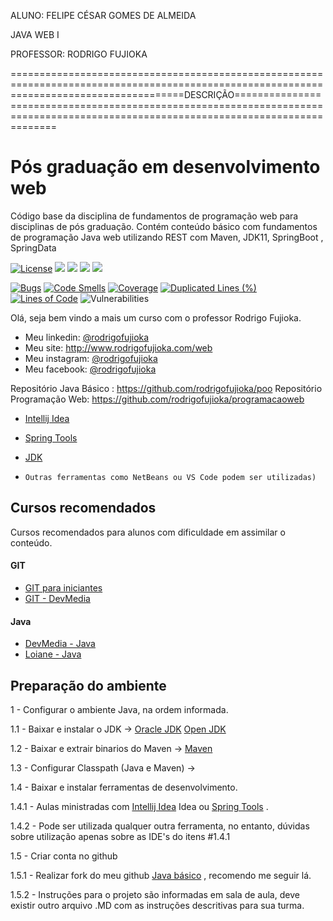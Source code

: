 ALUNO: FELIPE CÉSAR GOMES DE ALMEIDA

JAVA WEB I

PROFESSOR: RODRIGO FUJIOKA

==========================================================================================================================================DESCRIÇÃO===================================================================================================================================

# Pós graduação em desenvolvimento web
Código base da disciplina de fundamentos de programação web para disciplinas de pós graduação. 
Contém conteúdo básico com fundamentos de programação Java web utilizando REST com Maven, JDK11, SpringBoot , SpringData

[![License](https://img.shields.io/github/license/rodrigofujioka/pos-javaweb.svg)](https://opensource.org/licenses/MIT)
<img src="https://img.shields.io/github/followers/rodrigofujioka?label=Follow&style=plastic">
<img src="https://img.shields.io/github/forks/rodrigofujioka/pos-javaweb?color=SSSS&label=Fork&style=plastic">
<a href="https://github.com/rodrigofujioka/pos-javaweb/graphs/contributors" alt="Contributors">
   <img src="https://img.shields.io/github/contributors/rodrigofujioka/pos-javaweb" /></a>
<a href="https://github.com/rodrigofujioka/pos-javaweb/pulse" alt="Activity">
    <img src="https://img.shields.io/github/commit-activity/m/rodrigofujioka/pos-javaweb" /></a>  
  
[![Bugs](https://sonarcloud.io/api/project_badges/measure?project=rodrigofujioka_pos-javaweb&metric=bugs)](https://sonarcloud.io/dashboard?id=rodrigofujioka_pos-javaweb) 
[![Code Smells](https://sonarcloud.io/api/project_badges/measure?project=rodrigofujioka_pos-javaweb&metric=code_smells)](https://sonarcloud.io/dashboard?id=rodrigofujioka_pos-javaweb) 
[![Coverage](https://sonarcloud.io/api/project_badges/measure?project=rodrigofujioka_pos-javaweb&metric=alert_status)](https://sonarcloud.io/dashboard?id=rodrigofujioka_pos-javaweb) 
[![Duplicated Lines (%)](https://sonarcloud.io/api/project_badges/measure?project=rodrigofujioka_pos-javaweb&metric=duplicated_lines_density)](https://sonarcloud.io/dashboard?id=rodrigofujioka_pos-javaweb) 
[![Lines of Code](https://sonarcloud.io/api/project_badges/measure?project=rodrigofujioka_pos-javaweb&metric=ncloc)](https://sonarcloud.io/dashboard?id=rodrigofujioka_pos-javaweb) 
![Vulnerabilities](https://sonarcloud.io/api/project_badges/measure?project=rodrigofujioka_pos-javaweb&metric=vulnerabilities)

Olá, seja bem vindo a mais um curso com o professor Rodrigo Fujioka. 

* Meu linkedin: [@rodrigofujioka](https://www.linkedin.com/in/rodrigofujioka/)
* Meu site: http://www.rodrigofujioka.com/web
* Meu instagram: [@rodrigofujioka](https://www.instagram.com/rodrigofujioka) 
* Meu facebook: [@rodrigofujioka](https://www.facebook.com/rodrigofujioka)

Repositório Java Básico : https://github.com/rodrigofujioka/poo
Repositório Programação Web: https://github.com/rodrigofujioka/programacaoweb 

- [Intellij Idea](https://www.jetbrains.com/idea/) 
- [Spring Tools](https://spring.io/tools)  
- [JDK](https://jdk.java.net/java-se-ri/11)

- ```Outras ferramentas como NetBeans ou VS Code podem ser utilizadas)```

## Cursos recomendados

Cursos recomendados para alunos com dificuldade em assimilar o conteúdo. 

#### GIT
- [GIT para iniciantes](https://www.udemy.com/git-e-github-para-iniciantes/)
- [GIT - DevMedia](https://www.devmedia.com.br/guia/git-e-github/37585)

#### Java
- [DevMedia - Java](https://www.devmedia.com.br/guia/programador-java/37809)
- [Loiane - Java](https://loiane.training/curso/java-basico)


## Preparação do ambiente


1 - Configurar o ambiente Java, na ordem informada. 

1.1 - Baixar e instalar o JDK  -> 
         [Oracle JDK](https://www.oracle.com/technetwork/pt/java/javase/downloads/index.html)
         [Open JDK](https://openjdk.java.net/install/index.html)

1.2 - Baixar e extrair binarios do Maven -> 
         [Maven](https://maven.apache.org/download.cgi)
         
1.3 - Configurar Classpath (Java e Maven) -> 

1.4 - Baixar e instalar ferramentas de desenvolvimento.

1.4.1 - Aulas ministradas com [Intellij Idea](https://www.jetbrains.com/idea/) Idea ou [Spring Tools](https://spring.io/tools)  .

1.4.2 - Pode ser utilizada qualquer outra ferramenta, no entanto, dúvidas sobre 
utilização apenas sobre as IDE's do itens #1.4.1

1.5 - Criar conta no github 

1.5.1 - Realizar fork do meu github [Java básico](https://github.com/rodrigofujioka/pos-javaweb) , recomendo me seguir lá. 

1.5.2 - Instruções para o projeto são informadas em sala de aula, deve existir outro arquivo .MD com as 
instruções descritivas para sua turma. 
